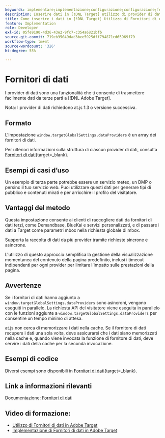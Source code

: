 ```yaml
---
keywords: implementare;implementazione;configurazione;configurazione;fornitori di dati
description: Inserire dati in [!DNL Target] utilizzo di provider di dati.
title: Come inserire i dati in [!DNL Target] Utilizzo di Fornitori di dati?
feature: Implementation
role: Developer
exl-id: 05fe9190-4d36-43e2-9fc7-c354a6821bfb
source-git-commit: 719eb95049dad3bee5925dff794871cd65969f79
workflow-type: tm+mt
source-wordcount: '326'
ht-degree: 55%

---
```


# Fornitori di dati

I provider di dati sono una funzionalità che ti consente di trasmettere facilmente dati da terze parti a [!DNL Adobe Target].

Nota: I provider di dati richiedono at.js 1.3 o versione successiva.

## Formato

L&#39;impostazione `window.targetGlobalSettings.dataProviders` è un array dei fornitori di dati.

Per ulteriori informazioni sulla struttura di ciascun provider di dati, consulta [Fornitori di dati](https://developer.adobe.com/target/implement/client-side/atjs/atjs-functions/targetglobalsettings/){target=_blank}.

## Esempi di casi d’uso

Un esempio di terza parte potrebbe essere un servizio meteo, un DMP o persino il tuo servizio web. Puoi utilizzare questi dati per generare tipi di pubblico e contenuti mirati e per arricchire il profilo del visitatore.

## Vantaggi del metodo

Questa impostazione consente ai clienti di raccogliere dati da fornitori di dati terzi, come Demandbase, BlueKai e servizi personalizzati, e di passare i dati a Target come parametri mbox nella richiesta globale di mbox.

Supporta la raccolta di dati da più provider tramite richieste sincrone e asincrone.

L&#39;utilizzo di questo approccio semplifica la gestione della visualizzazione momentanea del contenuto della pagina predefinito, inclusi i timeout indipendenti per ogni provider per limitare l&#39;impatto sulle prestazioni della pagina.

## Avvertenze

Se i fornitori di dati hanno aggiunto a `window.targetGlobalSettings.dataProviders` sono asincroni, vengono eseguiti in parallelo. La richiesta API del visitatore viene eseguita in parallelo con le funzioni aggiunte a `window.targetGlobalSettings.dataProviders` per consentire un tempo minimo di attesa.

at.js non cerca di memorizzare i dati nella cache. Se il fornitore di dati recupera i dati una sola volta, deve assicurarsi che i dati siano memorizzati nella cache e, quando viene invocata la funzione di fornitore di dati, deve servire i dati della cache per la seconda invocazione.

## Esempi di codice

Diversi esempi sono disponibili in [Fornitori di dati](https://developer.adobe.com/target/implement/client-side/atjs/atjs-functions/targetglobalsettings/){target=_blank}.

## Link a informazioni rilevanti

Documentazione: [Fornitori di dati](https://developer.adobe.com/target/implement/client-side/atjs/atjs-functions/targetglobalsettings/)

## Video di formazione:

* [Utilizzo di Fornitori di dati in Adobe Target](https://helpx.adobe.com/it/target/kt/using/dataProviders-atjs-feature-video-use.html)
* [Implementazione di Fornitori di dati in Adobe Target](https://helpx.adobe.com/it/target/kt/using/dataProviders-atjs-technical-video-implement.html)
